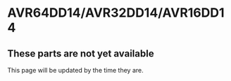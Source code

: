 # AVR64DD14/AVR32DD14/AVR16DD14

## These parts are not yet available
This page will be updated by the time they are.

